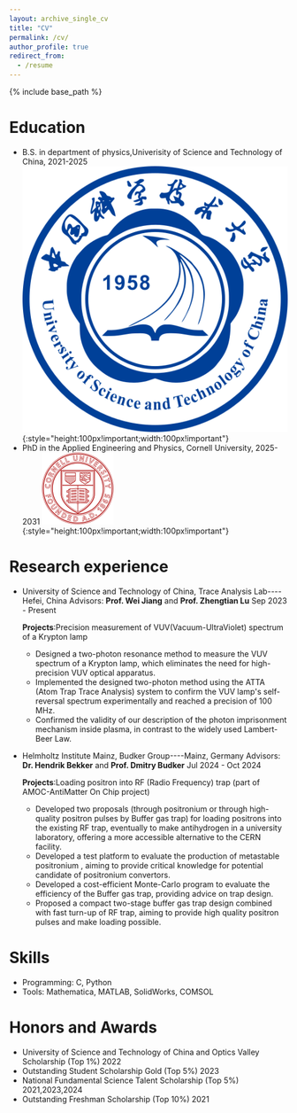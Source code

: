 ```yaml
---
layout: archive_single_cv
title: "CV"
permalink: /cv/
author_profile: true
redirect_from:
  - /resume
---
```


{% include base_path %}

Education
======
* B.S. in department of physics,Univerisity of Science and Technology of China, 2021-2025
  ![ustc](../images/ustc.png){:style="height:100px!important;width:100px!important"}
* PhD in the Applied Engineering and Physics, Cornell University, 2025-2031
  ![cornell](../images/cornell.png){:style="height:100px!important;width:100px!important"}
  
Research experience
======
* University of Science and Technology of China, Trace Analysis Lab----Hefei, China
  Advisors: **Prof. Wei Jiang** and **Prof. Zhengtian Lu** Sep 2023 -  Present
  
  **Projects**:Precision measurement of VUV(Vacuum-UltraViolet) spectrum of a Krypton lamp
  * Designed a two-photon resonance method to measure the VUV spectrum of a Krypton lamp, which eliminates the need for high-precision VUV optical apparatus.
  * Implemented the designed two-photon method using the ATTA (Atom Trap Trace Analysis) system to confirm the VUV lamp's self-reversal spectrum experimentally and reached a precision of 100 MHz.
  * Confirmed the validity of our description of the photon imprisonment mechanism inside plasma, in contrast to the widely used Lambert-Beer Law.
* Helmholtz Institute Mainz, Budker Group----Mainz, Germany
  Advisors: **Dr. Hendrik Bekker** and **Prof. Dmitry Budker** Jul 2024 -  Oct 2024
  
  **Projects**:Loading positron into RF (Radio Frequency) trap (part of AMOC-AntiMatter On Chip project)
  * Developed two proposals (through positronium or through high-quality positron pulses by Buffer gas trap) for loading positrons into the existing RF trap, eventually to make antihydrogen in a university laboratory, offering a more accessible alternative to the CERN facility.
  * Developed a test platform to evaluate the production of metastable positronium , aiming to provide critical knowledge for potential candidate of positronium convertors.
  * Developed a cost-efficient Monte-Carlo program to evaluate the efficiency of the Buffer gas trap, providing advice on trap design.
  * Proposed a compact two-stage buffer gas trap design combined with fast turn-up of RF trap, aiming to provide high quality positron pulses and make loading possible.
    
Skills
======
* Programming: C, Python
* Tools: Mathematica, MATLAB, SolidWorks, COMSOL

Honors and Awards
======
* University of Science and Technology of China and Optics Valley Scholarship (Top 1%) 2022
* Outstanding Student Scholarship Gold (Top 5%) 2023
* National Fundamental Science Talent Scholarship (Top 5%) 2021,2023,2024
* Outstanding Freshman Scholarship (Top 10%) 2021


